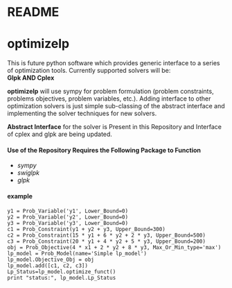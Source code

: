 # README #
# optimizelp #
This is future python software which provides generic interface to a series of optimization tools. Currently supported solvers will be:          
**Glpk AND Cplex**

**optimizelp** will use sympy for problem formulation (problem constraints, problems objectives, problem variables, etc.). Adding interface to other optimization solvers is just simple sub-classing of the abstract interface and implementing the solver techniques for new solvers.

**Abstract Interface** for the solver is Present in this Repository and Interface of cplex and glpk are being updated.

#### Use of the Repository Requires the Following Package to Function 
* *sympy* 
* *swiglpk*
* *glpk*


#### example
    y1 = Prob_Variable('y1', Lower_Bound=0)
    y2 = Prob_Variable('y2', Lower_Bound=0)
    y3 = Prob_Variable('y3', Lower_Bound=0)
    c1 = Prob_Constraint(y1 + y2 + y3, Upper_Bound=300)
    c2 = Prob_Constraint(15 * y1 + 6 * y2 + 2 * y3, Upper_Bound=500)
    c3 = Prob_Constraint(20 * y1 + 4 * y2 + 5 * y3, Upper_Bound=200)
    obj = Prob_Objective(4 * x1 + 2 * y2 + 8 * y3, Max_Or_Min_type='max')
    lp_model = Prob_Model(name='Simple lp_model')
    lp_model.Objective_Obj = obj
    lp_model.add([c1, c2, c3])
    Lp_Status=lp_model.optimize_funct()
    print "status:", lp_model.Lp_Status